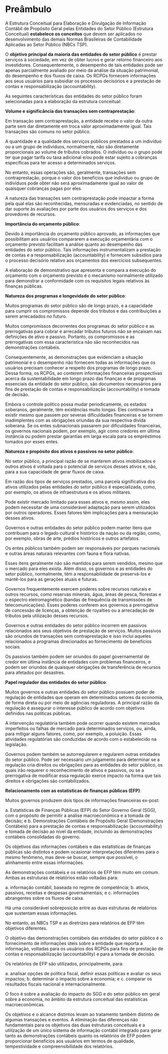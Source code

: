 # Preâmbulo

A Estrutura Conceitual para Elaboração e Divulgação de Informação Contábil de Propósito Geral pelas Entidades do Setor Público (Estrutura Conceitual) **estabelece os conceitos** que devem ser aplicados no desenvolvimento das demais Normas Brasileiras de Contabilidade Aplicadas ao Setor Público (NBCs TSP).

O **objetivo principal da maioria das entidades do setor público** é prestar serviços à sociedade, em vez de obter lucros e gerar retorno financeiro aos investidores.
Consequentemente, o desempenho de tais entidades pode ser apenas parcialmente avaliado por meio da análise da situação patrimonial, do desempenho e dos fluxos de caixa.
Os RCPGs fornecem informações aos seus usuários para subsidiar os processos decisórios e a prestação de contas e responsabilização (accountability).

As seguintes características das entidades do setor público foram selecionadas para a elaboração da estrutura conceitual:

**Volume e significância das transações sem contraprestação**:

Em transação sem contraprestação, a entidade recebe o valor da outra parte sem dar diretamente em troca valor aproximadamente igual.
Tais transações são comuns no setor público. 

A quantidade e a qualidade dos serviços públicos prestados a um indivíduo ou a um grupo de indivíduos, normalmente, não são diretamente proporcionais ao volume de tributos cobrados.
O indivíduo ou o grupo pode ter que pagar tarifa ou taxa adicional e/ou pode estar sujeito a cobranças específicas para ter acesso a determinados serviços.

No entanto, essas operações são, geralmente, transações sem contraprestação, porque o valor dos benefícios que indivíduo ou grupo de indivíduos pode obter não será aproximadamente igual ao valor de quaisquer cobranças pagas por eles.

A natureza das transações sem contraprestação pode impactar a forma pela qual elas são reconhecidas, mensuradas e evidenciadas, no sentido de dar suporte às avaliações por parte dos usuários dos serviços e dos provedores de recursos.

**Importância do orçamento público**:

Devido à importância do orçamento público aprovado, as informações que possibilitam aos usuários compararem a execução orçamentária com o orçamento previsto facilitam a análise quanto ao desempenho das entidades do setor público.
Tais informações instrumentalizam a prestação de contas e a responsabilização (accountability) e fornecem subsídios para o processo decisório relativo aos orçamentos dos exercícios subsequentes.

A elaboração de demonstrativo que apresenta e compara a execução do orçamento com o orçamento previsto é o mecanismo normalmente utilizado para demonstrar a conformidade com os requisitos legais relativos às finanças públicas.

**Natureza dos programas e longevidade do setor público**:

Muitos programas do setor público são de longo prazo, e a capacidade para cumprir os compromissos depende dos tributos e das contribuições a serem arrecadados no futuro.

Muitos compromissos decorrentes dos programas do setor público e as prerrogativas para cobrar e arrecadar tributos futuros não se encaixam nas definições de ativo e passivo.
Portanto, os compromissos e as prerrogativas com essa característica não são reconhecidos nas demonstrações contábeis.

Consequentemente, as demonstrações que evidenciam a situação patrimonial e o desempenho não fornecem todas as informações que os usuários precisam conhecer a respeito dos programas de longo prazo.
Dessa forma, os RCPGs, ao conterem informações financeiras prospectivas acerca da sustentabilidade em longo prazo das finanças e de programas essenciais da entidade do setor público, são documentos necessários para fins de prestação de contas e responsabilização (accountability) e tomada de decisão.

Embora o controle político possa mudar periodicamente, os estados soberanos, geralmente, têm existências muito longas. Eles continuam a existir mesmo que passem por severas dificuldades financeiras e se tornem inadimplentes com as obrigações oriundas da sua respectiva dívida soberana. Se os entes subnacionais passarem por dificuldades financeiras, os governos nacionais podem, por exemplo, agir como credores em última instância ou podem prestar garantias em larga escala para os empréstimos tomados por esses entes.

**Natureza e propósito dos ativos e passivos no setor público**:

No setor público, a principal razão de se manterem ativos imobilizados e outros ativos é voltada para o potencial de serviços desses ativos e, não, para a sua capacidade de gerar fluxos de caixa.

Em razão dos tipos de serviços prestados, uma parcela significativa dos ativos utilizados pelas entidades do setor público é especializada, como, por exemplo, os ativos de infraestrutura e os ativos militares.

Pode existir mercado limitado para esses ativos e, mesmo assim, eles podem necessitar de uma considerável adaptação para serem utilizados por outros operadores.
Esses fatores têm implicações para a mensuração desses ativos.

Governos e outras entidades do setor público podem manter itens que contribuam para o legado cultural e histórico da nação ou da região, como, por exemplo, obras de arte, prédios históricos e outros artefatos.

Os entes públicos também podem ser responsáveis por parques nacionais e outras áreas naturais relevantes com fauna e flora nativas.

Esses itens geralmente não são mantidos para serem vendidos, mesmo que o mercado para eles exista. Além disso, os governos e as entidades do setor público, normalmente, têm a responsabilidade de preservá-los e mantê-los para as gerações atuais e futuras.

Governos frequentemente exercem poderes sobre recursos naturais e outros recursos, como reservas minerais, água, áreas de pesca, florestas e o espectro eletromagnético (bandas de frequência de transmissões de telecomunicações). Esses poderes conferem aos governos a prerrogativa de concessão de licenças, a obtenção de royalties ou a arrecadação de tributos pela utilização desses recursos.

Governos e outras entidades do setor público incorrem em passivos relacionados aos seus objetivos de prestação de serviços.
Muitos passivos são oriundos de transações sem contraprestação e isso inclui aqueles relacionados a programas direcionados ao fornecimento de benefícios sociais.

Os passivos também podem ser oriundos do papel governamental de credor em última instância de entidades com problemas financeiros, e podem ser oriundos de quaisquer obrigações de transferência de recursos para afetados por desastres.

**Papel regulador das entidades do setor público**:

Muitos governos e outras entidades do setor público possuem poder de regulação de entidades que operam em determinados setores da economia, de forma direta ou por meio de agências reguladoras.
A principal razão da regulação é assegurar o interesse público de acordo com objetivos definidos nas políticas públicas.

A intervenção regulatória também pode ocorrer quando existem mercados imperfeitos ou falhas de mercado para determinados serviços, ou, ainda, para mitigar alguns fatores, como, por exemplo, a poluição.
Essas atividades regulatórias são conduzidas de acordo com o estabelecido na legislação.

Governos podem também se autorregularem e regularem outras entidades do setor público. Pode ser necessário um julgamento para determinar se a regulação cria direitos ou obrigações para as entidades do setor público, os quais irão requerer o reconhecimento de ativos e passivos, ou se a prerrogativa de modificar essa regulação exerce impacto na forma que tais direitos e obrigações são contabilizados.

**Relacionamento com as estatísticas de finanças públicas (EFP)**:

Muitos governos produzem dois tipos de informações financeiras ex-post:

a. Estatísticas de Finanças Públicas (EFP) do Setor Governo Geral (SGG), com o propósito de permitir a análise macroeconômica e a tomada de decisão; e 
b. Demonstrações Contábeis de Propósito Geral (Demonstrações Contábeis) para a prestação de contas e responsabilização (accountability) e tomada de decisão ao nível da entidade, incluindo as demonstrações contábeis consolidadas do governo.

Os objetivos das informações contábeis e das estatísticas de finanças públicas são distintos e podem ocasionar interpretações diferentes para o mesmo fenômeno, mas deve-se buscar, sempre que possível, o alinhamento entre essas informações.

As demonstrações contábeis e os relatórios de EFP têm muito em comum. Ambas as estruturas de relatórios estão voltadas para:

a. informação contábil, baseada no regime de competência;
b. ativos, passivos, receitas e despesas governamentais; e
c. informações abrangentes sobre os fluxos de caixa.

Há uma considerável sobreposição entre as duas estruturas de relatórios que sustentam essas informações.

No entanto, as NBCs TSP e as diretrizes para relatórios de EFP têm objetivos diferentes.

O objetivo das demonstrações contábeis das entidades do setor público é o fornecimento de informações úteis sobre a entidade que reporta a informação, voltadas para os usuários dos RCPGs para fins de prestação de contas e responsabilização (accountability) e para a tomada de decisão.

Os relatórios de EFP são utilizados, principalmente, para:

a. analisar opções de política fiscal, definir essas políticas e avaliar os seus impactos;
b. determinar o impacto sobre a economia; e
c. comparar os resultados fiscais nacional e internacionalmente.

O foco é sobre a avaliação do impacto do SGG e do setor público em geral sobre a economia, no âmbito da estrutura conceitual das estatísticas macroeconômicas.

Os objetivos e o alcance distintos levam ao tratamento também distinto de algumas transações e eventos.
A eliminação das diferenças não fundamentais para os objetivos das duas estruturas conceituais e a utilização de um único sistema de informação contábil integrado para gerar tanto as demonstrações contábeis quanto os relatórios de EFP podem proporcionar benefícios aos usuários em termos de qualidade, tempestividade e compreensibilidade dos relatórios.



